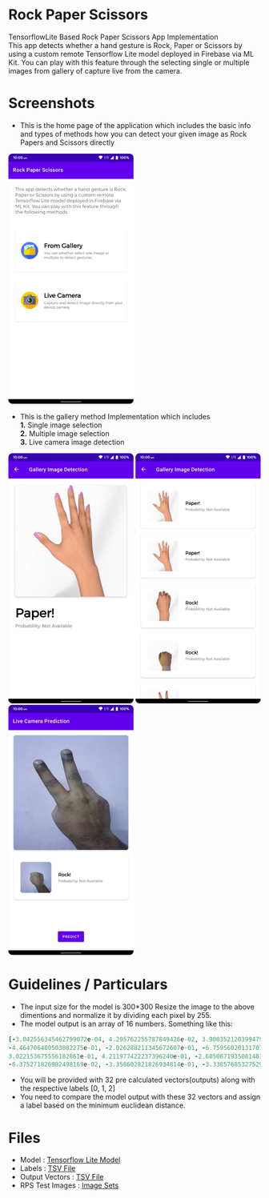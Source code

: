 # Rock Paper Scissors
TensorflowLite Based Rock Paper Scissors App Implementation <br />
This app detects whether a hand gesture is Rock, Paper or Scissors by using a custom remote Tensorflow Lite model deployed in Firebase via ML Kit. You can play with this feature through the selecting single or multiple images from gallery of capture live from the camera.


# Screenshots
- This is the home page of the application which includes the basic info and types of methods how you can detect your given image as Rock Papers and Scissors directly

<img src="https://github.com/rahulshah456/RetailPulseAssignment/blob/master/screenshots/1.png" /> 


- This is the gallery method Implementation which includes <br />
**1.** Single image selection <br />
**2.** Multiple image selection <br />
**3.** Live camera image detection <br />

<img src="https://github.com/rahulshah456/RetailPulseAssignment/blob/master/screenshots/2.png" /> <img src="https://github.com/rahulshah456/RetailPulseAssignment/blob/master/screenshots/3.png" />
<img src="https://github.com/rahulshah456/RetailPulseAssignment/blob/master/screenshots/4.png" /> 

# Guidelines / Particulars
- The input size for the model is 300*300 Resize the image to the above dimentions and normalize it by dividing each pixel by 255.
- The model output is an array of 16 numbers. Something like this:
```ruby
[-3.042556345462799072e-04, 4.295762255787849426e-02, 3.900352120399475098e-01, -3.883016854524612427e-02,
-4.464706480503082275e-01, -2.026288211345672607e-01, -6.759560201317071915e-04, 6.938941031694412231e-02, 
3.022153675556182861e-01, 4.211977422237396240e-01, -2.605067193508148193e-01, -1.835217922925949097e-01, 
-6.375271826982498169e-02, -3.358602821826934814e-01, -3.338576853275299072e-01, -2.638743817806243896e-02]
```
- You will be provided with 32 pre calculated vectors(outputs) along with the respective labels [0, 1, 2]
- You need to compare the model output with these  32 vectors and assign a label based on the minimum euclidean distance.


# Files
- Model : [Tensorflow Lite Model](https://github.com/rahulshah456/RetailPulseAssignment/blob/master/model/rps_model.tflite)
- Labels : [TSV File](https://github.com/rahulshah456/RetailPulseAssignment/blob/master/app/src/main/assets/rps_labels.tsv)
- Output Vectors : [TSV File](https://github.com/rahulshah456/RetailPulseAssignment/blob/master/app/src/main/assets/rps_vecs.tsv)
- RPS Test Images : [Image Sets](https://github.com/rahulshah456/RockPaperScissors/tree/master/rps_test_sets)
